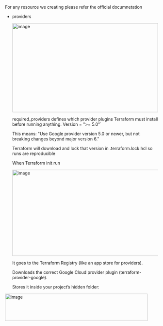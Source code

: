 For any resource we creating please refer the official documnetation

- providers

  <img width="480" height="292" alt="image" src="https://github.com/user-attachments/assets/754270b6-72a1-4d78-8cef-6508525c2879" />

  required_providers defines which provider plugins Terraform must install before running anything.
  Version = ">= 5.0"`

  This means: "Use Google provider version 5.0 or newer, but not breaking changes beyond major version 6."

  Terraform will download and lock that version in .terraform.lock.hcl so runs are reproducible

  When Terraform init run
  
  <img width="621" height="283" alt="image" src="https://github.com/user-attachments/assets/19187a09-5c03-4897-ad66-ef37c2c96eea" />
  
  It goes to the Terraform Registry (like an app store for providers).

  Downloads the correct Google Cloud provider plugin (terraform-provider-google).

  Stores it inside your project’s hidden folder:
  
 <img width="470" height="89" alt="image" src="https://github.com/user-attachments/assets/8647b792-3f7e-4ad1-81e6-6a8240401b1d" />


  
